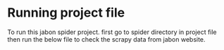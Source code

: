 # Running project file

To run this jabon spider project. first go to spider directory in project file then run the below file to check the scrapy data from jabon website.

``` scrapy crawl jabong